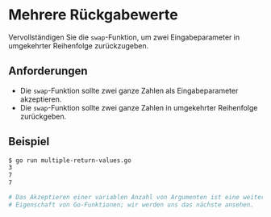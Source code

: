 # Mehrere Rückgabewerte

Vervollständigen Sie die `swap`-Funktion, um zwei Eingabeparameter in umgekehrter Reihenfolge zurückzugeben.

## Anforderungen

- Die `swap`-Funktion sollte zwei ganze Zahlen als Eingabeparameter akzeptieren.
- Die `swap`-Funktion sollte zwei ganze Zahlen in umgekehrter Reihenfolge zurückgeben.

## Beispiel

```sh
$ go run multiple-return-values.go
3
7
7

# Das Akzeptieren einer variablen Anzahl von Argumenten ist eine weitere schöne
# Eigenschaft von Go-Funktionen; wir werden uns das nächste ansehen.
```
